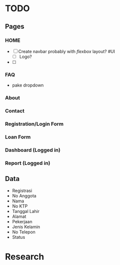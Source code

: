 # TODO
## Pages
### HOME
- [ ] Create navbar probably with *flexbox* layout? #UI
    - [ ] Logo?
- [ ] 
### FAQ
- pake dropdown 
### About
### Contact
### Registration/Login Form
### Loan Form
### Dashboard (Logged in)
### Report (Logged in)


## Data
- Registrasi
- No Anggota 
- Nama
- No KTP 
- Tanggal Lahir
- Alamat
- Pekerjaan
- Jenis Kelamin
- No Telepon
- Status

# Research

